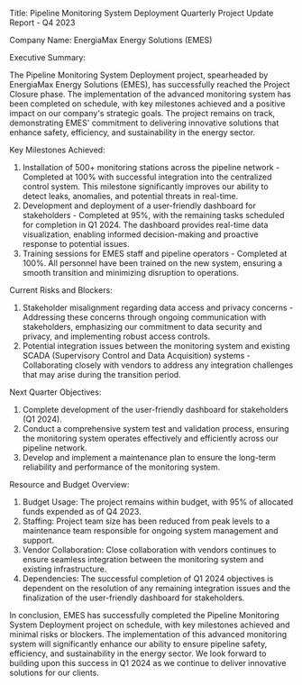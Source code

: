  Title: Pipeline Monitoring System Deployment Quarterly Project Update Report - Q4 2023

Company Name: EnergiaMax Energy Solutions (EMES)

Executive Summary:

The Pipeline Monitoring System Deployment project, spearheaded by EnergiaMax Energy Solutions (EMES), has successfully reached the Project Closure phase. The implementation of the advanced monitoring system has been completed on schedule, with key milestones achieved and a positive impact on our company's strategic goals. The project remains on track, demonstrating EMES' commitment to delivering innovative solutions that enhance safety, efficiency, and sustainability in the energy sector.

Key Milestones Achieved:

1. Installation of 500+ monitoring stations across the pipeline network - Completed at 100% with successful integration into the centralized control system. This milestone significantly improves our ability to detect leaks, anomalies, and potential threats in real-time.
2. Development and deployment of a user-friendly dashboard for stakeholders - Completed at 95%, with the remaining tasks scheduled for completion in Q1 2024. The dashboard provides real-time data visualization, enabling informed decision-making and proactive response to potential issues.
3. Training sessions for EMES staff and pipeline operators - Completed at 100%. All personnel have been trained on the new system, ensuring a smooth transition and minimizing disruption to operations.

Current Risks and Blockers:

1. Stakeholder misalignment regarding data access and privacy concerns - Addressing these concerns through ongoing communication with stakeholders, emphasizing our commitment to data security and privacy, and implementing robust access controls.
2. Potential integration issues between the monitoring system and existing SCADA (Supervisory Control and Data Acquisition) systems - Collaborating closely with vendors to address any integration challenges that may arise during the transition period.

Next Quarter Objectives:

1. Complete development of the user-friendly dashboard for stakeholders (Q1 2024).
2. Conduct a comprehensive system test and validation process, ensuring the monitoring system operates effectively and efficiently across our pipeline network.
3. Develop and implement a maintenance plan to ensure the long-term reliability and performance of the monitoring system.

Resource and Budget Overview:

1. Budget Usage: The project remains within budget, with 95% of allocated funds expended as of Q4 2023.
2. Staffing: Project team size has been reduced from peak levels to a maintenance team responsible for ongoing system management and support.
3. Vendor Collaboration: Close collaboration with vendors continues to ensure seamless integration between the monitoring system and existing infrastructure.
4. Dependencies: The successful completion of Q1 2024 objectives is dependent on the resolution of any remaining integration issues and the finalization of the user-friendly dashboard for stakeholders.

In conclusion, EMES has successfully completed the Pipeline Monitoring System Deployment project on schedule, with key milestones achieved and minimal risks or blockers. The implementation of this advanced monitoring system will significantly enhance our ability to ensure pipeline safety, efficiency, and sustainability in the energy sector. We look forward to building upon this success in Q1 2024 as we continue to deliver innovative solutions for our clients.